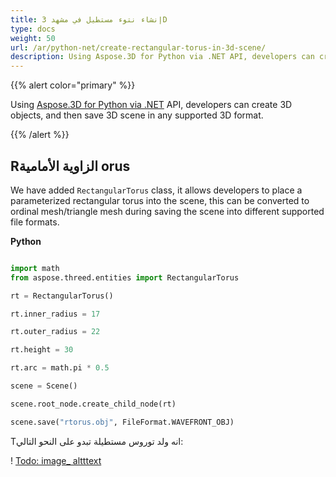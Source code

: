 ```yaml
---
title: إنشاء نتوء مستطيل في مشهد 3D
type: docs
weight: 50
url: /ar/python-net/create-rectangular-torus-in-3d-scene/
description: Using Aspose.3D for Python via .NET API, developers can create 3D objects, and then save 3D scene in any supported 3D format.
---
```

{{% alert color="primary" %}} 

Using [Aspose.3D for Python via .NET](https://products.aspose.com/3d/python-net/) API, developers can create 3D objects, and then save 3D scene in any supported 3D format.

{{% /alert %}} 
##  **Rالزاوية الأمامية orus**
We have added `RectangularTorus` class, it allows developers to place a parameterized rectangular torus into the scene, this can be converted to ordinal mesh/triangle mesh during saving the scene into different supported file formats.

**Python**

```py

import math
from aspose.threed.entities import RectangularTorus

rt = RectangularTorus()

rt.inner_radius = 17

rt.outer_radius = 22

rt.height = 30

rt.arc = math.pi * 0.5

scene = Scene()

scene.root_node.create_child_node(rt)

scene.save("rtorus.obj", FileFormat.WAVEFRONT_OBJ)

```

Tانه ولد توروس مستطيلة تبدو على النحو التالي:

! [Todo: image_ altttext](create-rectangular-torus-in-3d-scene_1.png)
